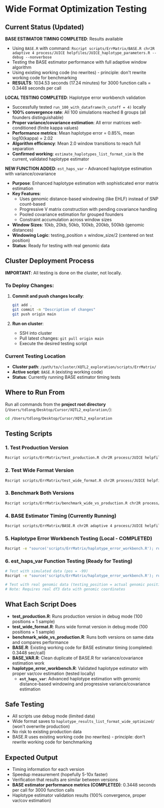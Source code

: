 # Wide Format Optimization Testing

## Current Status (Updated)

**BASE ESTIMATOR TIMING COMPLETED**: Results available
- Using `BASE.R` with command: `Rscript scripts/ErrMatrix/BASE.R chr2R adaptive 4 process/JUICE helpfiles/JUICE_haplotype_parameters.R --debug --nonverbose`
- Testing the BASE estimator performance with full adaptive window algorithm
- Using existing working code (no rewrites) - principle: don't rewrite working code for benchmarking
- **RESULTS**: 1034.53 seconds (17.24 minutes) for 3000 function calls = 0.3448 seconds per call

**LOCAL TESTING COMPLETED**: Haplotype error workbench validation
- Successfully tested `run_100_with_dataframe(h_cutoff = 4)` locally
- **100% convergence rate**: All 100 simulations reached 8 groups (all founders distinguishable)
- **Proper variance/covariance estimation**: All error matrices well-conditioned (finite kappa values)
- **Performance metrics**: Mean haplotype error = 0.85%, mean log10(kappa) = 2.02
- **Algorithm efficiency**: Mean 2.0 window transitions to reach full separation
- **Confirmed working**: `estimate_haplotypes_list_format_sim` is the current, validated haplotype estimator

**NEW FUNCTION ADDED**: `est_haps_var` - Advanced haplotype estimation with variance/covariance
- **Purpose**: Enhanced haplotype estimation with sophisticated error matrix estimation
- **Key Features**: 
  - Uses genomic distance-based windowing (like EHLF) instead of SNP count-based
  - Progressive V matrix construction with pending covariance handling
  - Pooled covariance estimation for grouped founders
  - Constraint accumulation across window sizes
- **Window Sizes**: 10kb, 20kb, 50kb, 100kb, 200kb, 500kb (genomic distances)
- **Windowing Logic**: testing_position ± window_size/2 (centered on test position)
- **Status**: Ready for testing with real genomic data

## Cluster Deployment Process

**IMPORTANT**: All testing is done on the cluster, not locally.

### To Deploy Changes:
1. **Commit and push changes locally**:
   ```bash
   git add .
   git commit -m "Description of changes"
   git push origin main
   ```

2. **Run on cluster**:
   - SSH into cluster
   - Pull latest changes: `git pull origin main`
   - Execute the desired testing script

### Current Testing Location
- **Cluster path**: `/path/to/cluster/XQTL2_exploration/scripts/ErrMatrix/`
- **Active script**: `BASE.R` (existing working code)
- **Status**: Currently running BASE estimator timing tests

## Where to Run From
Run all commands from the **project root directory** (`/Users/tdlong/Desktop/Cursor/XQTL2_exploration/`):

```bash
cd /Users/tdlong/Desktop/Cursor/XQTL2_exploration
```

## Testing Scripts

### 1. Test Production Version
```bash
Rscript scripts/ErrMatrix/test_production.R chr2R process/JUICE helpfiles/JUICE_haplotype_parameters.R
```

### 2. Test Wide Format Version  
```bash
Rscript scripts/ErrMatrix/test_wide_format.R chr2R process/JUICE helpfiles/JUICE_haplotype_parameters.R
```

### 3. Benchmark Both Versions
```bash
Rscript scripts/ErrMatrix/benchmark_wide_vs_production.R chr2R process/JUICE helpfiles/JUICE_haplotype_parameters.R
```

### 4. BASE Estimator Timing (Currently Running)
```bash
Rscript scripts/ErrMatrix/BASE.R chr2R adaptive 4 process/JUICE helpfiles/JUICE_haplotype_parameters.R --debug --nonverbose
```

### 5. Haplotype Error Workbench Testing (Local - COMPLETED)
```bash
Rscript -e "source('scripts/ErrMatrix/haplotype_error_workbench.R'); run_100_with_dataframe(h_cutoff = 4)"
```

### 6. est_haps_var Function Testing (Ready for Testing)
```bash
# Test with simulated data (pos = -99)
Rscript -e "source('scripts/ErrMatrix/haplotype_error_workbench.R'); run_100_with_dataframe(h_cutoff = 4)"

# Test with real genomic data (testing_position = actual genomic position)
# Note: Requires real df3 data with genomic coordinates
```

## What Each Script Does

- **test_production.R**: Runs production version in debug mode (100 positions × 1 sample)
- **test_wide_format.R**: Runs wide format version in debug mode (100 positions × 1 sample)  
- **benchmark_wide_vs_production.R**: Runs both versions on same data and compares performance
- **BASE.R**: Existing working code for BASE estimator timing (completed: 0.3448 sec/call)
- **BASE_VAR.R**: Clean duplicate of BASE.R for variance/covariance estimation work
- **haplotype_error_workbench.R**: Validated haplotype estimator with proper var/cov estimation (tested locally)
  - **`est_haps_var`**: Advanced haplotype estimation with genomic distance-based windowing and progressive variance/covariance estimation

## Safe Testing
- All scripts use debug mode (limited data)
- Wide format saves to `haplotype_results_list_format_wide_optimized/` (won't overwrite production)
- No risk to existing production data
- BASE.R uses existing working code (no rewrites) - principle: don't rewrite working code for benchmarking

## Expected Output
- Timing information for each version
- Speedup measurement (hopefully 5-10x faster)
- Verification that results are similar between versions
- **BASE estimator performance metrics (COMPLETED)**: 0.3448 seconds per call for 3000 function calls
- Haplotype estimator validation results (100% convergence, proper var/cov estimation)
